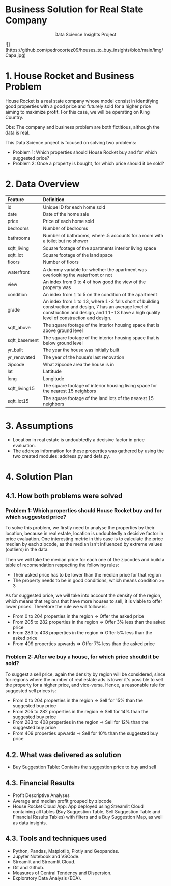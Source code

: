 # Business Solution for Real State Company
<p align="center" dir="auto">Data Science Insights Project</p>
![](https://github.com/pedrocortez09/houses_to_buy_insights/blob/main/img/Capa.jpg)


# 1. House Rocket and Business Problem
House Rocket is a real state company whose model consist in identifying good properties with a good price and futurely sold for a higher price aiming to maximize profit. For this case, we will be operating on King Country.

Obs: The company and business problem are both fictitious, although the data is real.

This Data Science project is focused on solving two problems:

+ Problem 1: Which properties should House Rocket buy and for which suggested price?
+ Problem 2: Once a property is bought, for which price should it be sold?

# 2. Data Overview
Feature   | Definition
:--------- | :------
id   | Unique ID for each home sold
date | 	Date of the home sale
price | Price of each home sold
bedrooms | Number of bedrooms
bathrooms | Number of bathrooms, where .5 accounts for a room with a toilet but no shower
sqft_living | Square footage of the apartments interior living space
sqft_lot | Square footage of the land space
floors | Number of floors
waterfront | A dummy variable for whether the apartment was overlooking the waterfront or not
view | An index from 0 to 4 of how good the view of the property was
condition | An index from 1 to 5 on the condition of the apartment
grade | An index from 1 to 13, where 1-3 falls short of building construction and design, 7 has an average level of construction and design, and 11-13 have a high quality level of construction and design.
sqft_above | The square footage of the interior housing space that is above ground level
sqft_basement | The square footage of the interior housing space that is below ground level
yr_built | The year the house was initially built
yr_renovated | The year of the house’s last renovation
zipcode | What zipcode area the house is in
lat | Lattitude
long | Longitude
sqft_living15 | The square footage of interior housing living space for the nearest 15 neighbors
sqft_lot15 | The square footage of the land lots of the nearest 15 neighbors

# 3. Assumptions
+ Location in real estate is undoubtedly a decisive factor in price evaluation.
+ The address information for these properties was gathered by using the two created modules: address.py and defs.py.

# 4. Solution Plan
## 4.1. How both problems were solved
### Problem 1: Which properties should House Rocket buy and for which suggested price?
To solve this problem, we firstly need to analyse the properties by their location, because in real estate, location is undoubtedly a decisive factor in price evaluation. 
One interesting metric in this case is to calculate the price median by each zipcode, as the median isn't influenced by extreme values (outliers) in the data.

Then we will take the median price for each one of the zipcodes and build a table of recomendation respecting the following rules:

+ Their asked price has to be lower than the median price for that region
+ The property needs to be in good conditions, which means condition >= 3

As for suggested price, we will take into account the density of the region, which means that regions that have more houses to sell, it is viable to offer lower prices. Therefore the rule we will follow is:

+ From 0 to 204 properties in the region => Offer the asked price
+ From 205 to 282 properties in the region => Offer 3% less than the asked price
+ From 283 to 408 properties in the region => Offer 5% less than the asked price
+ From 409 properties upwards => Offer 7% less than the asked price

### Problem 2: After we buy a house, for which price should it be sold?
To suggest a sell price, again the density by region will be considered, since for regions where the number of real estate ads is lower it's possible to sell the property for a higher price, and vice-versa. Hence, a reasonable rule for suggested sell prices is:

+ From 0 to 204 properties in the region => Sell for 15% than the suggested buy price
+ From 205 to 282 properties in the region => Sell for 14% than the suggested buy price
+ From 283 to 408 properties in the region => Sell for 12% than the suggested buy price
+ From 409 properties upwards => Sell for 10% than the suggested buy price

## 4.2. What was delivered as solution
+ Buy Suggestion Table: Contains the suggestion price to buy and sell

## 4.3. Financial Results
+ Profit Descriptive Analyses
+ Average and median profit grouped by zipcode
+ House Rocket Cloud App: App deployed using Streamlit Cloud containing all tables (Buy Suggestion Table, Sell Suggestion Table and Financial Results Tables)
with filters and a Buy Suggestion Map, as well as data insights.

## 4.3. Tools and techniques used
+ Python, Pandas, Matplotlib, Plotly and Geopandas.
+ Jupyter Notebook and VSCode.
+ Streamlit and Streamlit Cloud.
+ Git and Github.
+ Measures of Central Tendency and Dispersion.
+ Exploratory Data Analysis (EDA).









